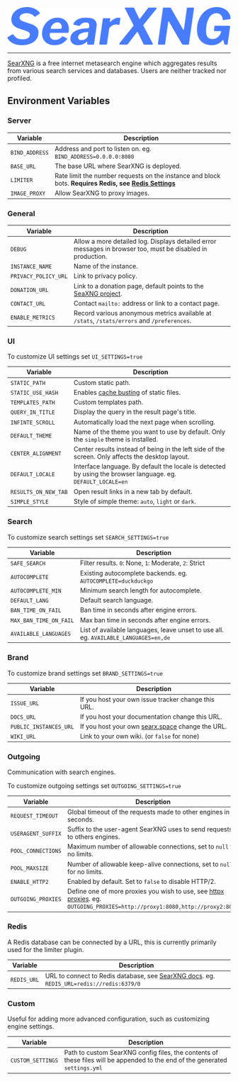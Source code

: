 [![SearXNG](https://raw.githubusercontent.com/TheSilkky/searxng-docker/main/assets/searxng.svg)](https://docs.searxng.org/)

---

[SearXNG](https://docs.searxng.org/) is a free internet metasearch engine which aggregates results from various search services and databases. Users are neither tracked nor profiled.



## Environment Variables

### Server
| Variable       | Description                                                                                                     |
|----------------|-----------------------------------------------------------------------------------------------------------------|
| `BIND_ADDRESS` | Address and port to listen on. eg. `BIND_ADDRESS=0.0.0.0:8080`                                                  |
| `BASE_URL`     | The base URL where SearXNG is deployed.                                                                         |
| `LIMITER`      | Rate limit the number requests on the instance and block bots. **Requires Redis, see [Redis Settings](#redis)** |
| `IMAGE_PROXY`  | Allow SearXNG to proxy images.                                                                                  |

### General
| Variable             | Description                                                                                                 |
|----------------------|-------------------------------------------------------------------------------------------------------------|
| `DEBUG`              | Allow a more detailed log. Displays detailed error messages in browser too, must be disabled in production. |
| `INSTANCE_NAME`      | Name of the instance.                                                                                       |
| `PRIVACY_POLICY_URL` | Link to privacy policy.                                                                                     |
| `DONATION_URL`       | Link to a donation page, default points to the [SeaXNG project](https://docs.searxng.org/donate.html).      |
| `CONTACT_URL`        | Contact `mailto:` address or link to a contact page.                                                        |
| `ENABLE_METRICS`     | Record various anonymous metrics available at `/stats`, `/stats/errors` and `/preferences`.                 |

### UI
To customize UI settings set `UI_SETTINGS=true`

| Variable             | Description                                                                                                                                                |
|----------------------|------------------------------------------------------------------------------------------------------------------------------------------------------------|
| `STATIC_PATH`        | Custom static path.                                                                                                                                        |
| `STATIC_USE_HASH`    | Enables [cache busting](https://developer.mozilla.org/en-US/docs/Web/HTTP/Headers/Cache-Control#caching_static_assets_with_cache_busting) of static files. |
| `TEMPLATES_PATH`     | Custom templates path.                                                                                                                                     |
| `QUERY_IN_TITLE`     | Display the query in the result page's title.                                                                                                              |
| `INFINTE_SCROLL`     | Automatically load the next page when scrolling.                                                                                                           |
| `DEFAULT_THEME`      | Name of the theme you want to use by default. Only the `simple` theme is installed.                                                                        |
| `CENTER_ALIGNMENT`   | Center results instead of being in the left side of the screen. Only affects the desktop layout.                                                           |
| `DEFAULT_LOCALE`     | Interface language. By default the locale is detected by using the browser language. eg. `DEFAULT_LOCALE=en`                                               |
| `RESULTS_ON_NEW_TAB` | Open result links in a new tab by default.                                                                                                                 |
| `SIMPLE_STYLE`       | Style of simple theme: `auto`, `light` or `dark`.                                                                                                          |

### Search
To customize search settings set `SEARCH_SETTINGS=true`

| Variable               | Description                                                                          |
|------------------------|--------------------------------------------------------------------------------------|
| `SAFE_SEARCH`          | Filter results. `0`: None, `1`: Moderate, `2`: Strict                                |
| `AUTOCOMPLETE`         | Existing autocomplete backends. eg. `AUTOCOMPLETE=duckduckgo`                        |
| `AUTOCOMPLETE_MIN`     | Minimum search length for autocomplete.                                              |
| `DEFAULT_LANG`         | Default search language.                                                             |
| `BAN_TIME_ON_FAIL`     | Ban time in seconds after engine errors.                                             |
| `MAX_BAN_TIME_ON_FAIL` | Max ban time in seconds after engine errors.                                         |
| `AVAILABLE_LANGUAGES`  | List of available languages, leave unset to use all. eg. `AVAILABLE_LANGUAGES=en,de` |

### Brand
To customize brand settings set `BRAND_SETTINGS=true`

| Variable               | Description                                                             |
|------------------------|-------------------------------------------------------------------------|
| `ISSUE_URL`            | If you host your own issue tracker change this URL.                     |
| `DOCS_URL`             | If you host your documentation change this URL.                         |
| `PUBLIC_INSTANCES_URL` | If you host your own [searx.space](https://searx.space) change the URL. |
| `WIKI_URL`             | Link to your own wiki. (or `false` for none)                            |

### Outgoing
Communication with search engines.

To customize outgoing settings set `OUTGOING_SETTINGS=true`

| Variable           | Description                                                                                                                                                                         |
|--------------------|-------------------------------------------------------------------------------------------------------------------------------------------------------------------------------------|
| `REQUEST_TIMEOUT`  | Global timeout of the requests made to other engines in seconds.                                                                                                                    |
| `USERAGENT_SUFFIX` | Suffix to the user-agent SearXNG uses to send requests to others engines.                                                                                                           |
| `POOL_CONNECTIONS` | Maximum number of allowable connections, set to `null` for no limits.                                                                                                               |
| `POOL_MAXSIZE`     | Number of allowable keep-alive connections, set to `null` for no limits.                                                                                                            |
| `ENABLE_HTTP2`     | Enabled by default. Set to `false` to disable HTTP/2.                                                                                                                               |
| `OUTGOING_PROXIES` | Define one of more proxies you wish to use, see [httpx proxies](https://www.python-httpx.org/advanced/#http-proxying). eg. `OUTGOING_PROXIES=http://proxy1:8080,http://proxy2:8080` |

### Redis
A Redis database can be connected by a URL, this is currently primarily used for the limiter plugin. 

| Variable    | Description                                                                                                                                            |
|-------------|--------------------------------------------------------------------------------------------------------------------------------------------------------|
| `REDIS_URL` | URL to connect to Redis database, see [SearXNG docs](https://docs.searxng.org/admin/engines/settings.html#redis). eg. `REDIS_URL=redis://redis:6379/0` |

### Custom
Useful for adding more advanced configuration, such as customizing engine settings.

| Variable          | Description                                                                                                                  |
|-------------------|------------------------------------------------------------------------------------------------------------------------------|
| `CUSTOM_SETTINGS` | Path to custom SearXNG config files, the contents of these files will be appended to the end of the generated `settings.yml` |
